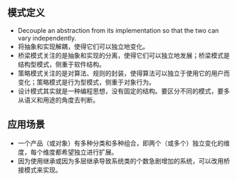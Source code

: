## 模式定义
- Decouple an abstraction from its implementation so that the two can vary independently.
- 将抽象和实现解耦，使得它们可以独立地变化。
- 桥梁模式关注的是抽象和实现的分离，使得它们可以独立地发展；桥梁模式是结构型模式，侧重于软件结构。
- 策略模式关注的是对算法、规则的封装，使得算法可以独立于使用它的用户而变化；策略模式是行为型模式，侧重于对象行为。
- 设计模式其实就是一种编程思想，没有固定的结构。要区分不同的模式，要多从语义和用途的角度去判断。

## 应用场景
- 一个产品（或对象）有多种分类和多种组合，即两个（或多个）独立变化的维度，每个维度都希望独立进行扩展。
- 因为使用继承或因为多层继承导致系统类的个数急剧增加的系统，可以改用桥接模式来实现。